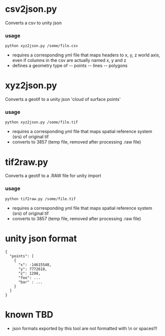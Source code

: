 # csv2json.py
Converts a csv to unity json
### usage

`python xyz2json.py /some/file.csv`

- requires a corresponding yml file that maps headers to x, y, z world axis, even if columns in the csv are actually named x, y and z
- defines a geometry type of 
-- points
-- lines
-- polygons

# xyz2json.py
Converts a geotif to a unity json 'cloud of surface points'
### usage

`python xyz2json.py /some/file.tif`

- requires a corresponding yml file that maps spatial reference system (srs) of original tif
- converts to 3857 (temp file, removed after processing .raw file)

# tif2raw.py
Converts a geotif to a .RAW file for unity import
### usage

`python tif2raw.py /some/file.tif`

- requires a corresponding yml file that maps spatial reference system (srs) of original tif
- converts to 3857 (temp file, removed after processing .raw file)

# unity json format 
```
{
  "points": [
    {
      "x": -14615548,
      "y": 7772618,
      "z": 1298,
      "foo": ...
      "bar" : ...
    }
  ]
}
```

# known TBD
- json formats exported by this tool are not formatted with \n or spaces!!!
